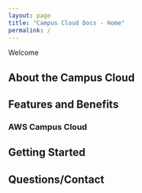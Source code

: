 ```yaml
---
layout: page
title: "Campus Cloud Docs - Home"
permalink: /
---
```


Welcome

## About the Campus Cloud

## Features and Benefits

### AWS Campus Cloud

## Getting Started

## Questions/Contact

